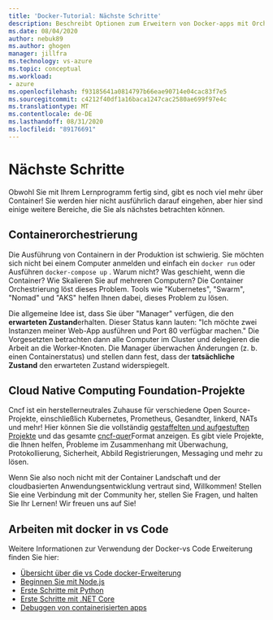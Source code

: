 ```yaml
---
title: 'Docker-Tutorial: Nächste Schritte'
description: Beschreibt Optionen zum Erweitern von Docker-apps mit Orchestrierung mithilfe von Cloud Native Computing Foundation-Projekten.
ms.date: 08/04/2020
author: nebuk89
ms.author: ghogen
manager: jillfra
ms.technology: vs-azure
ms.topic: conceptual
ms.workload:
- azure
ms.openlocfilehash: f93185641a0814797b66eae90714e04cac83f7e5
ms.sourcegitcommit: c4212f40df1a16baca1247cac2580ae699f97e4c
ms.translationtype: MT
ms.contentlocale: de-DE
ms.lasthandoff: 08/31/2020
ms.locfileid: "89176691"
---
```

# <a name="whats-next"></a>Nächste Schritte

Obwohl Sie mit Ihrem Lernprogramm fertig sind, gibt es noch viel mehr über Container!
Sie werden hier nicht ausführlich darauf eingehen, aber hier sind einige weitere Bereiche, die Sie als nächstes betrachten können.

## <a name="container-orchestration"></a>Containerorchestrierung

Die Ausführung von Containern in der Produktion ist schwierig. Sie möchten sich nicht bei einem Computer anmelden und einfach ein `docker run` oder Ausführen `docker-compose up` . Warum nicht? Was geschieht, wenn die Container? Wie Skalieren Sie auf mehreren Computern? Die Container Orchestrierung löst dieses Problem. Tools wie "Kubernetes", "Swarm", "Nomad" und "AKS" helfen Ihnen dabei, dieses Problem zu lösen.

Die allgemeine Idee ist, dass Sie über "Manager" verfügen, die den **erwarteten Zustand**erhalten. Dieser Status kann lauten: "Ich möchte zwei Instanzen meiner Web-App ausführen und Port 80 verfügbar machen." Die Vorgesetzten betrachten dann alle Computer im Cluster und delegieren die Arbeit an die Worker-Knoten. Die Manager überwachen Änderungen (z. b. einen Containerstatus) und stellen dann fest, dass der **tatsächliche Zustand** den erwarteten Zustand widerspiegelt.

## <a name="cloud-native-computing-foundation-projects"></a>Cloud Native Computing Foundation-Projekte

Cncf ist ein herstellerneutrales Zuhause für verschiedene Open Source-Projekte, einschließlich Kubernetes, Prometheus, Gesandter, linkerd, NATs und mehr! Hier können Sie die vollständig [gestaffelten und aufgestuften Projekte](https://www.cncf.io/projects/) und das gesamte [cncf-quer](https://landscape.cncf.io/)Format anzeigen. Es gibt viele Projekte, die Ihnen helfen, Probleme im Zusammenhang mit Überwachung, Protokollierung, Sicherheit, Abbild Registrierungen, Messaging und mehr zu lösen.

Wenn Sie also noch nicht mit der Container Landschaft und der cloudbasierten Anwendungsentwicklung vertraut sind, Willkommen! Stellen Sie eine Verbindung mit der Community her, stellen Sie Fragen, und halten Sie Ihr Lernen! Wir freuen uns auf Sie!

## <a name="working-with-docker-in-vs-code"></a>Arbeiten mit docker in vs Code

Weitere Informationen zur Verwendung der Docker-vs Code Erweiterung finden Sie hier:

- [Übersicht über die vs Code docker-Erweiterung](https://code.visualstudio.com/docs/containers/overview)
- [Beginnen Sie mit Node.js](https://code.visualstudio.com/docs/containers/quickstart-node)
- [Erste Schritte mit Python](https://code.visualstudio.com/docs/containers/quickstart-python)
- [Erste Schritte mit .NET Core](https://code.visualstudio.com/docs/containers/quickstart-aspnet-core)
- [Debuggen von containerisierten apps](https://code.visualstudio.com/docs/containers/debug-common)
